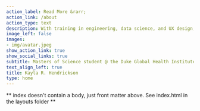 ```yaml
---
action_label: Read More &rarr;
action_link: /about
action_type: text
description: With training in engineering, data science, and UX design, I like to work on complex problems in healthcare access and health equity. This website is currently serving as an extended resume and an experiment in digital gardening. Everything here is a work in progress, including the author.
image_left: false
images:
- img/avatar.jpeg
show_action_link: true
show_social_links: true
subtitle: Masters of Science student @ the Duke Global Health Institute.
text_align_left: true
title: Kayla R. Hendrickson
type: home
---
```


** index doesn't contain a body, just front matter above.
See index.html in the layouts folder **
